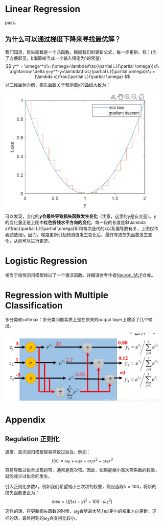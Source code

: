 # Linear Regression

pass.

## 为什么可以通过梯度下降来寻找最优解？

我们知道，损失函数是一个凸函数。根据我们的更新公式，每一步更新，有：(为了方便起见，$b$偏置被当成一个输入恒定为1的常量)
$$
y^* = \omega^*x\\=(\omega-\lambda\frac{\partial L}{\partial \omega})x\\
\rightarrow \delta y=y^*-y=\lambda\frac{\partial L}{\partial \omega}x\\
=(\lambda x)\frac{\partial L}{\partial \omega}
$$
以二维坐标为例，损失函数关于预测值y的曲线大致为：

![img](Regression.assets/image17044635446120.png)

可以发现，变化的**y会最终导致损失函数发生变化**（注意，这里的y是自变量）。y的变化量正是上图中**红色折线水平方向的变化**，每一段的长度是$(\lambda x)\frac{\partial L}{\partial \omega}$(和每次迭代的x以及偏导数有关，上图仅作表述使用)。因而，梯度更新引起预测值发生变化后，最终导致损失函数发生变化，从而可以进行更迭。

# Logistic Regression

相当于线性回归模型经过了一个激活函数。详细请参考作者[Neuron_MLP](https://github.com/Ethylene9160/Neuron_MLP)仓库。

# Regression with Multiple Classification

多分类和softmax：多分类问题实质上是在原来的output layer上增添了几个输出。

![image-20240105214113370](Regression.assets/image-20240105214113370.png)

# Appendix

## Regulation 正则化

通常，高次回归模型容易导致过拟合。例如：
$$
f(x)=\omega_0+\omega_1x+\omega_2x^2+\omega_3x^3
$$
容易导致过拟合出现的项，通常是高次项。因此，如果能缩小高次项系数的权重，就能减少过拟合的发生。

引入正则化参数$\lambda$。例如我们希望缩小三次项的权重，假设选取$\lambda=100$，将新的损失函数更正为：
$$
loss=((f(x)-y)^2+100\cdot \omega_3^2)
$$
这样的话，在更新损失函数的时候，$\omega_3$会尽最大努力向更小的权重方向更新。这样的话，最终得到的$\omega_3$会变得比较小。
